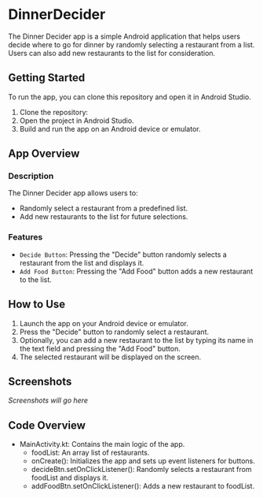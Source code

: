 # DinnerDecider

The Dinner Decider app is a simple Android application that helps users decide where to go for dinner by randomly selecting a restaurant from a list. Users can also add new restaurants to the list for consideration.

## Getting Started

To run the app, you can clone this repository and open it in Android Studio.

1. Clone the repository:
2. Open the project in Android Studio.
3. Build and run the app on an Android device or emulator.

## App Overview

### Description
The Dinner Decider app allows users to:
- Randomly select a restaurant from a predefined list.
- Add new restaurants to the list for future selections.

### Features
- `Decide Button`: Pressing the "Decide" button randomly selects a restaurant from the list and displays it.
- `Add Food Button`: Pressing the "Add Food" button adds a new restaurant to the list.

## How to Use
1. Launch the app on your Android device or emulator.
2. Press the "Decide" button to randomly select a restaurant.
3. Optionally, you can add a new restaurant to the list by typing its name in the text field and pressing the "Add Food" button.
4. The selected restaurant will be displayed on the screen.

## Screenshots

*Screenshots will go here*

## Code Overview
- MainActivity.kt: Contains the main logic of the app.
  - foodList: An array list of restaurants.
  - onCreate(): Initializes the app and sets up event listeners for buttons.
  - decideBtn.setOnClickListener(): Randomly selects a restaurant from foodList and displays it.
  - addFoodBtn.setOnClickListener(): Adds a new restaurant to foodList.
